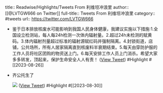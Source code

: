 title:: Readwise/Highlights/Tweets From 利维坦冲浪里
author:: [[@LVTGW666 on Twitter]]
full-title:: Tweets From 利维坦冲浪里
category:: #tweets
url:: https://twitter.com/LVTGW666

- 鉴于日本排放核废水可能影响到我国人民身体健康，我建议实施以下措施:
  ​1.全国设立检测站，每人每24h检测一次体内辐射量。
  ​2.超过24h未检测的赋黄码。
  ​3.体内辐射剂量超过标准的辐射源赋红码并强制隔离。
  ​4.封锁街道，店铺，公共场所，所有人居家隔离直到核废料半衰期结束。
  ​5.每天由穿防护服的工作人员将社区团购的物资送上门。
  ​6.每天安排工作人员上门消杀。
  ​希望大家多多转发，顶起来，保护生命安全人人有责！ ([View Tweet](https://twitter.com/LVTGW666/status/1695113434529157564)) #Highlight #[[2023-08-26]]
- 齐公托生了 
  
  ![](https://pbs.twimg.com/media/F4vYcalboAAnqAo.jpg) ([View Tweet](https://twitter.com/LVTGW666/status/1696687673216549112)) #Highlight #[[2023-08-30]]